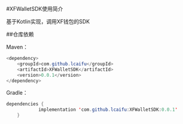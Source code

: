 #XFWalletSDK使用简介

基于Kotlin实现，调用XF钱包的SDK

##仓库依赖

Maven：
```Java
<dependency>
	<groupId>com.github.lcaifu</groupId>
	<artifactId>XFWalletSDK</artifactId>
	<version>0.0.1</version>
</dependency>
```
Gradle：
```Java
dependencies {
	        implementation 'com.github.lcaifu:XFWalletSDK:0.0.1'
	}
```
